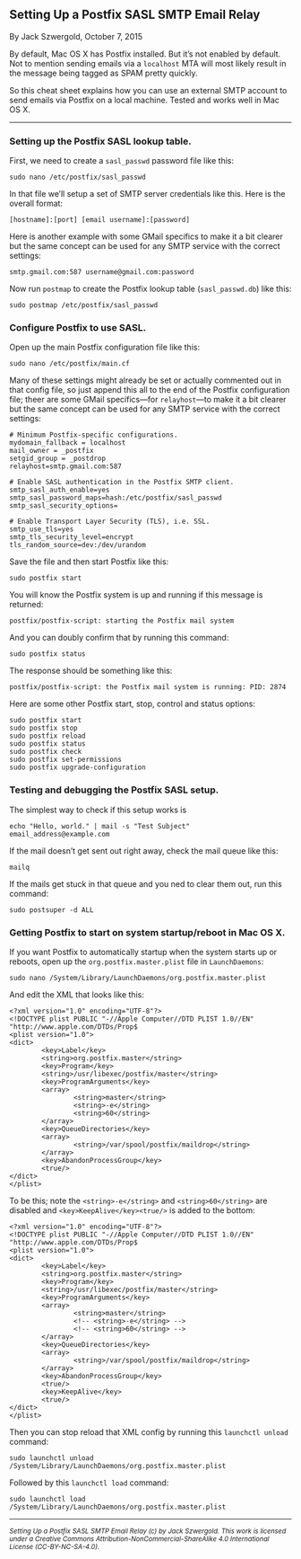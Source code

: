 ## Setting Up a Postfix SASL SMTP Email Relay

By Jack Szwergold, October 7, 2015

By default, Mac OS X has Postfix installed. But it’s not enabled by default. Not to mention sending emails via a `localhost` MTA will most likely result in the message being tagged as SPAM pretty quickly.

So this cheat sheet explains how you can use an external SMTP account to send emails via Postfix on a local machine. Tested and works well in Mac OS X.

***

### Setting up the Postfix SASL lookup table.

First, we need to create a `sasl_passwd` password file like this:

    sudo nano /etc/postfix/sasl_passwd

In that file we’ll setup a set of SMTP server credentials like this. Here is the overall format:

    [hostname]:[port] [email username]:[password]

Here is another example with some GMail specifics to make it a bit clearer but the same concept can be used for any SMTP service with the correct settings:

    smtp.gmail.com:587 username@gmail.com:password

Now run `postmap` to create the Postfix lookup table (`sasl_passwd.db`) like this:

	sudo postmap /etc/postfix/sasl_passwd

### Configure Postfix to use SASL.

Open up the main Postfix configuration file like this:

	sudo nano /etc/postfix/main.cf

Many of these settings might already be set or actually commented out in that config file, so just append this all to the end of the Postfix configuration file; theer are some GMail specifics—for `relayhost`—to make it a bit clearer but the same concept can be used for any SMTP service with the correct settings:

	# Minimum Postfix-specific configurations.
	mydomain_fallback = localhost
	mail_owner = _postfix
	setgid_group = _postdrop
	relayhost=smtp.gmail.com:587
	
	# Enable SASL authentication in the Postfix SMTP client.
	smtp_sasl_auth_enable=yes
	smtp_sasl_password_maps=hash:/etc/postfix/sasl_passwd
	smtp_sasl_security_options=
	
	# Enable Transport Layer Security (TLS), i.e. SSL.
	smtp_use_tls=yes
	smtp_tls_security_level=encrypt
	tls_random_source=dev:/dev/urandom

Save the file and then start Postfix like this:

	sudo postfix start

You will know the Postfix system is up and running if this message is returned:

    postfix/postfix-script: starting the Postfix mail system

And you can doubly confirm that by running this command:

    sudo postfix status

The response should be something like this:

    postfix/postfix-script: the Postfix mail system is running: PID: 2874

Here are some other Postfix start, stop, control and status options:

	sudo postfix start
	sudo postfix stop
	sudo postfix reload
	sudo postfix status
	sudo postfix check
	sudo postfix set-permissions
	sudo postfix upgrade-configuration

### Testing and debugging the Postfix SASL setup.

The simplest way to check if this setup works is

	echo "Hello, world." | mail -s "Test Subject" email_address@example.com

If the mail doesn’t get sent out right away, check the mail queue like this:

	mailq

If the mails get stuck in that queue and you ned to clear them out, run this command:

	sudo postsuper -d ALL

### Getting Postfix to start on system startup/reboot in Mac OS X.

If you want Postfix to automatically startup when the system starts up or reboots, open up the `org.postfix.master.plist` file in `LaunchDaemons`:

    sudo nano /System/Library/LaunchDaemons/org.postfix.master.plist

And edit the XML that looks like this:

	<?xml version="1.0" encoding="UTF-8"?>
	<!DOCTYPE plist PUBLIC "-//Apple Computer//DTD PLIST 1.0//EN" "http://www.apple.com/DTDs/Prop$
	<plist version="1.0">
	<dict>
	        <key>Label</key>
	        <string>org.postfix.master</string>
	        <key>Program</key>
	        <string>/usr/libexec/postfix/master</string>
	        <key>ProgramArguments</key>
	        <array>
	                <string>master</string>
	                <string>-e</string>
	                <string>60</string>
	        </array>
	        <key>QueueDirectories</key>
	        <array>
	                <string>/var/spool/postfix/maildrop</string>
	        </array>
	        <key>AbandonProcessGroup</key>
	        <true/>
	</dict>
	</plist>

To be this; note the `<string>-e</string>` and `<string>60</string>` are disabled and `<key>KeepAlive</key><true/>` is added to the bottom:

	<?xml version="1.0" encoding="UTF-8"?>
	<!DOCTYPE plist PUBLIC "-//Apple Computer//DTD PLIST 1.0//EN" "http://www.apple.com/DTDs/Prop$
	<plist version="1.0">
	<dict>
	        <key>Label</key>
	        <string>org.postfix.master</string>
	        <key>Program</key>
	        <string>/usr/libexec/postfix/master</string>
	        <key>ProgramArguments</key>
	        <array>
	                <string>master</string>
	                <!-- <string>-e</string> -->
	                <!-- <string>60</string> -->
	        </array>
	        <key>QueueDirectories</key>
	        <array>
	                <string>/var/spool/postfix/maildrop</string>
	        </array>
	        <key>AbandonProcessGroup</key>
	        <true/>
	        <key>KeepAlive</key>
	        <true/>
	</dict>
	</plist>

Then you can stop reload that XML config by running this `launchctl unload` command:

	sudo launchctl unload /System/Library/LaunchDaemons/org.postfix.master.plist

Followed by this `launchctl load` command:

	sudo launchctl load /System/Library/LaunchDaemons/org.postfix.master.plist

***

<sup>*Setting Up a Postfix SASL SMTP Email Relay (c) by Jack Szwergold. This work is licensed under a Creative Commons Attribution-NonCommercial-ShareAlike 4.0 International License (CC-BY-NC-SA-4.0).*</sup>
